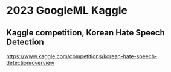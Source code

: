 # 2023 GoogleML Kaggle
## Kaggle competition, Korean Hate Speech Detection
https://www.kaggle.com/competitions/korean-hate-speech-detection/overview
